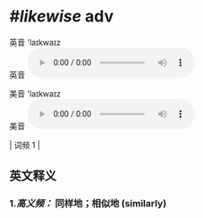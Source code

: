 # ***\#likewise*** adv
英音 'laɪkwaɪz  
英音
<audio src="./media/likewise-B.aac" controls="controls"></audio>

美音 'laɪkwaɪz  
美音
<audio src="./media/likewise.aac" controls="controls"></audio>



| 词频 1 |  

英文释义
---
### 1.*高义频：* **同样地；相似地 (similarly)**  



